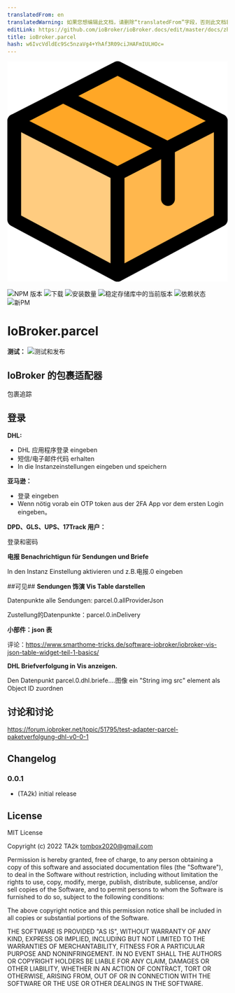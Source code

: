```yaml
---
translatedFrom: en
translatedWarning: 如果您想编辑此文档，请删除“translatedFrom”字段，否则此文档将再次自动翻译
editLink: https://github.com/ioBroker/ioBroker.docs/edit/master/docs/zh-cn/adapterref/iobroker.parcel/README.md
title: ioBroker.parcel
hash: w6IvcVdldEc9Sc5nzaVg4+YhAf3R09ciJHAFmIULHOc=
---
```

![商标](../../../en/adapterref/iobroker.parcel/admin/parcel.png)

![NPM 版本](https://img.shields.io/npm/v/iobroker.parcel.svg)
![下载](https://img.shields.io/npm/dm/iobroker.parcel.svg)
![安装数量](https://iobroker.live/badges/parcel-installed.svg)
![稳定存储库中的当前版本](https://iobroker.live/badges/parcel-stable.svg)
![依赖状态](https://img.shields.io/david/TA2k/iobroker.parcel.svg)
![新PM](https://nodei.co/npm/iobroker.parcel.png?downloads=true)

# IoBroker.parcel
**测试：** ![测试和发布](https://github.com/TA2k/ioBroker.parcel/workflows/Test%20and%20Release/badge.svg)

## IoBroker 的包裹适配器
包裹追踪

## 登录
**DHL:**

* DHL 应用程序登录 eingeben
* 短信/电子邮件代码 erhalten
* In die Instanzeinstellungen eingeben und speichern

**亚马逊：**

* 登录 eingeben
* Wenn nötig vorab ein OTP token aus der 2FA App vor dem ersten Login eingeben。

**DPD、GLS、UPS、17Track 用户：**

登录和密码

**电报 Benachrichtigun für Sendungen und Briefe**

In den Instanz Einstellung aktivieren und z.B.电报.0 eingeben

##可见##
**Sendungen 饰演 Vis Table darstellen**

Datenpunkte alle Sendungen: parcel.0.allProviderJson

Zustellung的Datenpunkte：parcel.0.inDelivery

**小部件：json 表**

评论：https://www.smarthome-tricks.de/software-iobroker/iobroker-vis-json-table-widget-teil-1-basics/

**DHL Briefverfolgung in Vis anzeigen.**

Den Datenpunkt parcel.0.dhl.briefe....图像 ein "String img src" element als Object ID zuordnen

## 讨论和讨论
<https://forum.iobroker.net/topic/51795/test-adapter-parcel-paketverfolgung-dhl-v0-0-1>

## Changelog

### 0.0.1

* (TA2k) initial release

## License

MIT License

Copyright (c) 2022 TA2k <tombox2020@gmail.com>

Permission is hereby granted, free of charge, to any person obtaining a copy
of this software and associated documentation files (the "Software"), to deal
in the Software without restriction, including without limitation the rights
to use, copy, modify, merge, publish, distribute, sublicense, and/or sell
copies of the Software, and to permit persons to whom the Software is
furnished to do so, subject to the following conditions:

The above copyright notice and this permission notice shall be included in all
copies or substantial portions of the Software.

THE SOFTWARE IS PROVIDED "AS IS", WITHOUT WARRANTY OF ANY KIND, EXPRESS OR
IMPLIED, INCLUDING BUT NOT LIMITED TO THE WARRANTIES OF MERCHANTABILITY,
FITNESS FOR A PARTICULAR PURPOSE AND NONINFRINGEMENT. IN NO EVENT SHALL THE
AUTHORS OR COPYRIGHT HOLDERS BE LIABLE FOR ANY CLAIM, DAMAGES OR OTHER
LIABILITY, WHETHER IN AN ACTION OF CONTRACT, TORT OR OTHERWISE, ARISING FROM,
OUT OF OR IN CONNECTION WITH THE SOFTWARE OR THE USE OR OTHER DEALINGS IN THE
SOFTWARE.